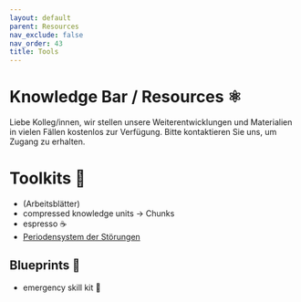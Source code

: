 ```yaml
---
layout: default
parent: Resources
nav_exclude: false
nav_order: 43
title: Tools
---
```


# Knowledge Bar / Resources ⚛️

Liebe Kolleg/innen,
wir stellen unsere Weiterentwicklungen und Materialien in vielen Fällen kostenlos zur Verfügung.
Bitte kontaktieren Sie uns, um Zugang zu erhalten.


# Toolkits 🔖 

- (Arbeitsblätter)
- compressed knowledge units → Chunks
- espresso ☕️
- [Periodensystem der Störungen](/tools/pds)

## Blueprints 📑
- emergency skill kit 🧯